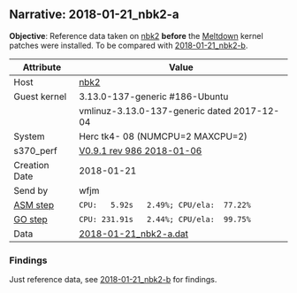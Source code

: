 ## Narrative: 2018-01-21_nbk2-a

**Objective**: Reference data taken on [nbk2](hostinfo_nbk2.md) **before** the
[Meltdown](https://en.wikipedia.org/wiki/Meltdown_(security_vulnerability))
kernel patches were installed.
To be compared with [2018-01-21_nbk2-b](2018-01-21_nbk2-b.md).

| Attribute | Value |
| --------- | ----- |
| Host   | [nbk2](hostinfo_nbk2.md) |
| Guest kernel | 3.13.0-137-generic #186-Ubuntu |
|             |vmlinuz-3.13.0-137-generic  dated 2017-12-04 |
| System | Herc tk4- 08 (NUMCPU=2 MAXCPU=2) |
| s370_perf | [V0.9.1  rev  986  2018-01-06](https://github.com/wfjm/s370-perf/blob/8a90021/codes/s370_perf.asm) |
| Creation Date | 2018-01-21 |
| Send by | wfjm |
| [ASM step](README_narr.md#user-content-asm) | `CPU:   5.92s   2.49%; CPU/ela:  77.22%` |
| [GO step](README_narr.md#user-content-go)   | `CPU: 231.91s   2.44%; CPU/ela:  99.75%` |
| Data | [2018-01-21_nbk2-a.dat](../data/2018-01-21_nbk2-a.dat) |

### <a id="find">Findings</a>

Just reference data, see [2018-01-21_nbk2-b](2018-01-21_nbk2-b.md) for findings.
